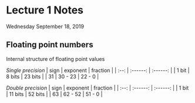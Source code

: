 # Lecture 1 Notes
Wednesday September 18, 2019

## Floating point numbers
Internal structure of floating point values

*Single precision*
| sign | exponent | fraction |
| :--: | :------: | :------: |
| 1 bit | 8 bits | 23 bits |
| 31 | 30 - 23 | 22 - 0 | 

*Double precision*
| sign | exponent | fraction |
| :--: | :------: | :------: |
| 1 bit | 11 bits | 52 bits |
| 63 | 62 - 52 | 51 - 0 | 